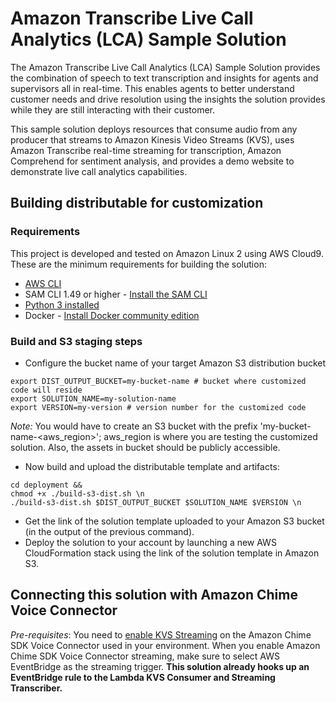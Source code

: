 # Amazon Transcribe Live Call Analytics (LCA) Sample Solution
The Amazon Transcribe Live Call Analytics (LCA) Sample Solution provides the combination of speech to text transcription and insights for agents and supervisors all in real-time. This enables agents to better understand customer needs and drive resolution using the insights the solution provides while they are still interacting with their customer.

This sample solution deploys resources that consume audio from any producer that streams to Amazon Kinesis Video Streams (KVS), uses Amazon Transcribe real-time streaming for transcription, Amazon Comprehend for sentiment analysis, and provides a demo website to demonstrate live call analytics capabilities.

## Building distributable for customization

### Requirements

This project is developed and tested on Amazon Linux 2 using AWS Cloud9. These
are the minimum requirements for building the solution:

- [AWS CLI](https://aws.amazon.com/cli/)
- SAM CLI 1.49 or higher - [Install the SAM CLI](https://docs.aws.amazon.com/serverless-application-model/latest/developerguide/serverless-sam-cli-install.html)
- [Python 3 installed](https://www.python.org/downloads/)
- Docker - [Install Docker community edition](https://hub.docker.com/search/?type=edition&offering=community)

### Build and S3 staging steps

* Configure the bucket name of your target Amazon S3 distribution bucket
```
export DIST_OUTPUT_BUCKET=my-bucket-name # bucket where customized code will reside
export SOLUTION_NAME=my-solution-name
export VERSION=my-version # version number for the customized code
```
_Note:_ You would have to create an S3 bucket with the prefix 'my-bucket-name-<aws_region>'; aws_region is where you are testing the customized solution. Also, the assets in bucket should be publicly accessible.

* Now build and upload the distributable template and artifacts:
```
cd deployment &&
chmod +x ./build-s3-dist.sh \n
./build-s3-dist.sh $DIST_OUTPUT_BUCKET $SOLUTION_NAME $VERSION \n
```

* Get the link of the solution template uploaded to your Amazon S3 bucket (in the output of the previous command).
* Deploy the solution to your account by launching a new AWS CloudFormation stack using the link of the solution template in Amazon S3.

## Connecting this solution with Amazon Chime Voice Connector
_Pre-requisites_: You need to [enable KVS Streaming](https://docs.aws.amazon.com/chime/latest/ag/start-kinesis-vc.html) on the Amazon Chime SDK Voice Connector used in your environment. When you enable Amazon Chime SDK Voice Connector streaming, make sure to select AWS EventBridge as the streaming trigger. **This solution already hooks up an EventBridge rule to the Lambda KVS Consumer and Streaming Transcriber.**
